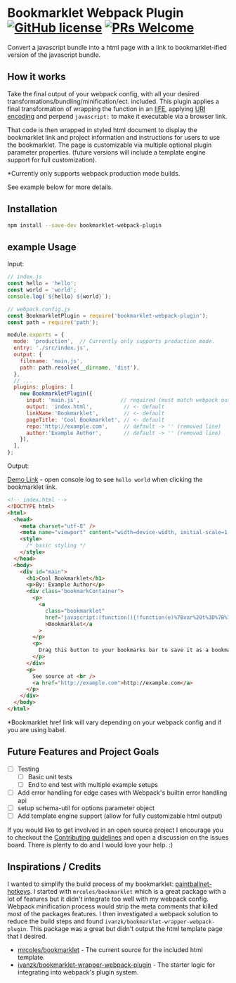 # Bookmarklet Webpack Plugin [![GitHub license](https://img.shields.io/badge/license-ISC-blue.svg)](https://github.com/tomrule007/bookmarklet-webpack-plugin/blob/master/LICENSE) [![PRs Welcome](https://img.shields.io/badge/PRs-welcome-brightgreen.svg)](https://github.com/tomrule007/bookmarklet-webpack-plugin/blob/master/.github/CONTRIBUTING.md)

Convert a javascript bundle into a html page with a link to bookmarklet-ified version of the javascript bundle.

## How it works

Take the final output of your webpack config, with all your desired transformations/bundling/minification/ect. included. This plugin applies a final transformation of wrapping the function in an [IIFE](https://developer.mozilla.org/en-US/docs/Glossary/IIFE), applying [URI encoding](https://developer.mozilla.org/en-US/docs/Web/JavaScript/Reference/Global_Objects/encodeURIComponent) and perpend `javascript:` to make it executable via a browser link.

That code is then wrapped in styled html document to display the bookmarklet link and project information and instructions for users to use the bookmarklet. The page is customizable via multiple optional plugin parameter properties. (future versions will include a template engine support for full customization).

\*Currently only supports webpack production mode builds.

See example below for more details.

## Installation

```Bash
npm install --save-dev bookmarklet-webpack-plugin
```

## example Usage

Input:

```js
// index.js
const hello = 'hello';
const world = 'world';
console.log(`${hello} ${world}`);
```

```js
// webpack.config.js
const BookmarkletPlugin = require('bookmarklet-webpack-plugin');
const path = require('path');

module.exports = {
  mode: 'production',  // Currently only supports production mode.
  entry: './src/index.js',
  output: {
    filename: 'main.js',
    path: path.resolve(__dirname, 'dist'),
  },
  // ...
  plugins: plugins: [
    new BookmarkletPlugin({
      input: 'main.js',             // required (must match webpack output)
      output: 'index.html',          // <- default
      linkName:'Bookmarklet',        // <- default
      pageTitle: 'Cool Bookmarklet', // <- default
      repo:'http://example.com',     // default -> '' (removed line)
      author:'Example Author',       // default -> '' (removed line)
    }),
  ],
};
```

Output:

[Demo Link](https://tomrule007.github.io/bookmarklet-webpack-plugin/example/dist/index.html) - open console log to see `hello world` when clicking the bookmarklet link.

```html
<!-- index.html -->
<!DOCTYPE html>
<html>
  <head>
    <meta charset="utf-8" />
    <meta name="viewport" content="width=device-width, initial-scale=1.0" />
    <style>
      /* basic styling */
    </style>
  </head>
  <body>
    <div id="main">
      <h1>Cool Bookmarklet</h1>
      <p>By: Example Author</p>
      <div class="bookmarkContainer">
        <p>
          <a
            class="bookmarklet"
            href="javascript:(function(){!function(e)%7Bvar%20t%3D%7B%7D%3Bfunction%20r(n)%7Bif(t%5Bn%5D)return%20t%5Bn%5D.exports%3Bvar%20o%3Dt%5Bn%5D%3D%7Bi%3An%2Cl%3A!1%2Cexports%3A%7B%7D%7D%3Breturn%20e%5Bn%5D.call(o.exports%2Co%2Co.exports%2Cr)%2Co.l%3D!0%2Co.exports%7Dr.m%3De%2Cr.c%3Dt%2Cr.d%3Dfunction(e%2Ct%2Cn)%7Br.o(e%2Ct)%7C%7CObject.defineProperty(e%2Ct%2C%7Benumerable%3A!0%2Cget%3An%7D)%7D%2Cr.r%3Dfunction(e)%7B%22undefined%22!%3Dtypeof%20Symbol%26%26Symbol.toStringTag%26%26Object.defineProperty(e%2CSymbol.toStringTag%2C%7Bvalue%3A%22Module%22%7D)%2CObject.defineProperty(e%2C%22__esModule%22%2C%7Bvalue%3A!0%7D)%7D%2Cr.t%3Dfunction(e%2Ct)%7Bif(1%26t%26%26(e%3Dr(e))%2C8%26t)return%20e%3Bif(4%26t%26%26%22object%22%3D%3Dtypeof%20e%26%26e%26%26e.__esModule)return%20e%3Bvar%20n%3DObject.create(null)%3Bif(r.r(n)%2CObject.defineProperty(n%2C%22default%22%2C%7Benumerable%3A!0%2Cvalue%3Ae%7D)%2C2%26t%26%26%22string%22!%3Dtypeof%20e)for(var%20o%20in%20e)r.d(n%2Co%2Cfunction(t)%7Breturn%20e%5Bt%5D%7D.bind(null%2Co))%3Breturn%20n%7D%2Cr.n%3Dfunction(e)%7Bvar%20t%3De%26%26e.__esModule%3Ffunction()%7Breturn%20e.default%7D%3Afunction()%7Breturn%20e%7D%3Breturn%20r.d(t%2C%22a%22%2Ct)%2Ct%7D%2Cr.o%3Dfunction(e%2Ct)%7Breturn%20Object.prototype.hasOwnProperty.call(e%2Ct)%7D%2Cr.p%3D%22%22%2Cr(r.s%3D0)%7D(%5Bfunction(e%2Ct)%7Bconsole.log(%22hello%20world%22)%7D%5D)%3B})()"
            >Bookmarklet</a
          >
        </p>
        <p>
          Drag this button to your bookmarks bar to save it as a bookmarklet.
        </p>
      </div>
      <p>
        See source at <br />
        <a href="http://example.com">http://example.com</a>
      </p>
    </div>
  </body>
</html>
```

\*Bookmarklet href link will vary depending on your webpack config and if you are using babel.

## Future Features and Project Goals

- [ ] Testing
  - [ ] Basic unit tests
  - [ ] End to end test with multiple example setups
- [ ] Add error handling for edge cases with Webpack's builtin error handling api
- [ ] setup schema-util for options parameter object
- [ ] Add template engine support (allow for fully customizable html output)

If you would like to get involved in an open source project I encourage you to checkout the [Contributing guidelines](https://github.com/tomrule007/bookmarklet-webpack-plugin/blob/master/.github/CONTRIBUTING.md) and open a discussion on the issues board. There is plenty to do and I would love your help. :)

## Inspirations / Credits

I wanted to simplify the build process of my bookmarklet: [paintballnet-hotkeys](https://github.com/tomrule007/paintballnet-hotkeys). I started with `mrcoles/bookmarklet` which is a great package with a lot of features but it didn't integrate too well with my webpack config. Webpack minification process would strip the meta comments that killed most of the packages features. I then investigated a webpack solution to reduce the build steps and found `ivanzk/bookmarklet-wrapper-webpack-plugin`. This package was a great but didn't output the html template page that I desired.

- [mrcoles/bookmarklet](https://github.com/mrcoles/bookmarklet) - The current source for the included html template.
- [ivanzk/bookmarklet-wrapper-webpack-plugin](https://github.com/ivanzk/bookmarklet-wrapper-webpack-plugin/blob/master/index.js) - The starter logic for integrating into webpack's plugin system.
